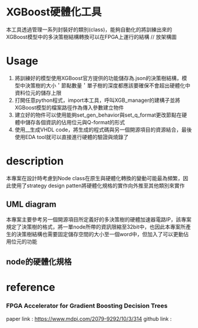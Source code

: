 # XGBoost硬體化工具
本工具透過管理一系列封裝好的類別(class)，能夠自動化的將訓練出來的XGBoost模型中的多決策樹結構轉換可以在FPGA上運行的結構
// 放架構圖

# Usage
1. 將訓練好的模型使用XGBoost官方提供的功能儲存為.json的決策樹結構，模型中決策樹的大小＇節點數量＇單子樹的深度都應該要確保不會超出硬體化中資料位元的儲存上限
2. 打開任意python程式，import本工具，呼叫XGB_manager的建構子並將XGBoost模型的檔案路徑作為傳入參數建立物件
3. 建立好的物件可以使用能夠set_gen_behavior與set_q_format更改節點在硬體中儲存各個資訊的佔用位元與Q-format的形式
4. 使用__生成VHDL code，將生成的程式碼與另一個開源項目的資源結合，最後使用EDA tool就可以直接進行硬體的驗證與燒錄了


# description
本專案在設計時考慮到Node class在原生與硬體化轉換的變動可能最為頻繁，因此使用了strategy design patten將硬體化規格的實作向外推至其他類別來實作
## UML diagram
本專案主要參考另一個開源項目所定義好的多決策樹的硬體加速器電路IP，該專案規定了決策樹的格式，將一單node所帶的資訊限縮至32bit中，也因此本專案所產生的決策樹結構也需要固定儲存空間的大小至一個word中，但加入了可以更動佔用位元的功能
## node的硬體化規格


# reference
### FPGA Accelerator for Gradient Boosting Decision Trees
paper link : https://www.mdpi.com/2079-9292/10/3/314
github link : 